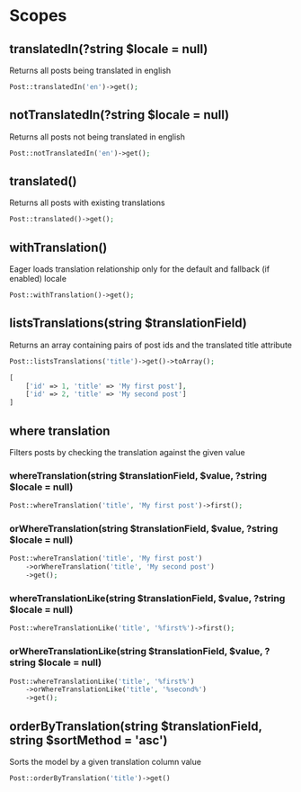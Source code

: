 # Scopes

## translatedIn\(?string $locale = null\)

Returns all posts being translated in english

```php
Post::translatedIn('en')->get();
```

## notTranslatedIn\(?string $locale = null\)

Returns all posts not being translated in english

```php
Post::notTranslatedIn('en')->get();
```

## translated\(\)

Returns all posts with existing translations

```php
Post::translated()->get();
```

## withTranslation\(\)

Eager loads translation relationship only for the default and fallback \(if enabled\) locale

```php
Post::withTranslation()->get();
```

## listsTranslations\(string $translationField\)

Returns an array containing pairs of post ids and the translated title attribute

```php
Post::listsTranslations('title')->get()->toArray();
```

```php
[
    ['id' => 1, 'title' => 'My first post'],
    ['id' => 2, 'title' => 'My second post']
]
```

## where translation

Filters posts by checking the translation against the given value

### whereTranslation\(string $translationField, $value, ?string $locale = null\)

```php
Post::whereTranslation('title', 'My first post')->first();
```

### orWhereTranslation\(string $translationField, $value, ?string $locale = null\)

```php
Post::whereTranslation('title', 'My first post')
    ->orWhereTranslation('title', 'My second post')
    ->get();
```

### whereTranslationLike\(string $translationField, $value, ?string $locale = null\)

```php
Post::whereTranslationLike('title', '%first%')->first();
```

### orWhereTranslationLike\(string $translationField, $value, ?string $locale = null\)

```php
Post::whereTranslationLike('title', '%first%')
    ->orWhereTranslationLike('title', '%second%')
    ->get();
```

## orderByTranslation\(string $translationField, string $sortMethod = 'asc'\)

Sorts the model by a given translation column value

```php
Post::orderByTranslation('title')->get()
```

